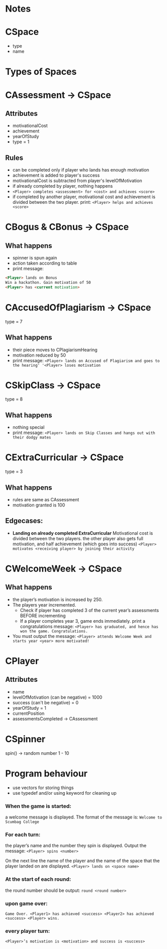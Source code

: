 # Notes

# CSpace

-   type
-   name

# Types of Spaces

# CAssessment -> CSpace

## Attributes

-   motivationalCost
-   achievement
-   yearOfStudy
-   type = 1

## Rules

-   can be completed only if player who lands has enough motivation
-   achievement is added to player's success
-   motivationalCost is subtracted from player's levelOfMotivation
-   if already completed by player, nothing happens
-   `<Player> completes <assessment> for <cost> and achieves <score>`
-   if completed by another player, motivational cost and achievement is divided between the two player. print: `<Player> helps and achieves <score>`

# CBogus & CBonus → CSpace

## What happens

-   spinner is spun again
-   action taken according to table
-   print message:

```markdown
<Player> lands on Bonus
Win a hackathon. Gain motivation of 50
<Player> has <current motivation>
```

# CAccusedOfPlagiarism -> CSpace

type = 7

## What happens

-   their piece moves to CPlagiarismHearing
-   motivation reduced by 50
-   print message: `<Player> lands on Accused of Plagiarism and goes to the hearing' '<Player> loses motivation`

# CSkipClass -> CSpace

type = 8

## What happens

-   nothing special
-   print message: `<Player> lands on Skip Classes and hangs out with their dodgy mates`

# CExtraCurricular -> CSpace

type = 3

## What happens

-   rules are same as CAssessment
-   motivation granted is 100

## Edgecases:

-   **Landing on already completed ExtraCurricular**
    Motivational cost is divided between the two players.
    the other player also gets full motivation, and half achievement (which goes into success)
    `<Player> motivates <receiving player> by joining their activity`

# CWelcomeWeek → CSpace

## **What happens**

-   the player’s motivation is increased by 250.
-   The players year incremented.
    -   Check if player has completed 3 of the current year’s assessments BEFORE incrementing
    -   If a player completes year 3, game ends immediately. print a congratulations message: `<Player> has graduated, and hence has won the game. Congratulations.`
-   You must output the message:
    `<Player> attends Welcome Week and starts year <year> more motivated!`

# CPlayer

## Attributes

-   name
-   levelOfMotivation (can be negative) = 1000
-   success (can't be negative) = 0
-   yearOfStudy = 1
-   currentPosition
-   assessmentsCompleted -> CAssessment

# CSpinner

spin() -> random number 1 - 10

# Program behaviour

-   use vectors for storing things
-   use typedef and/or using keyword for cleaning up

### **When the game is started:**

a welcome message is displayed. The format of the message is:
`Welcome to Scumbag College`

### **For each turn:**

the player’s name and the number they spin is displayed. Output the message: `<Player> spins <number>`

On the next line the name of the player and the name of the space that the player landed on are displayed. `<Player> lands on <space name>`

### **At the start of each round:**

the round number should be output: `round <round number>`

### upon game over:

`Game Over. <Player1> has achieved <success> <Player2> has achieved <success> <Player> wins.`

### every player turn:

`<Player>’s motivation is <motivation> and success is <success>`

